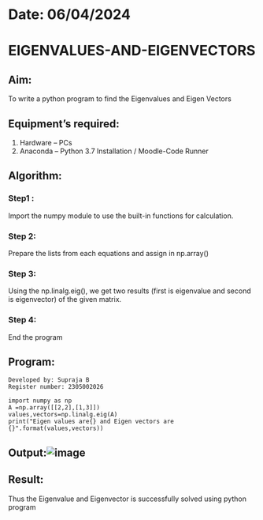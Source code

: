 # Date: 06/04/2024
# EIGENVALUES-AND-EIGENVECTORS
## Aim:
To write a python program to find the Eigenvalues and Eigen Vectors
## Equipment’s required:
1. 	Hardware – PCs
2. 	Anaconda – Python 3.7 Installation / Moodle-Code Runner
## Algorithm:
### Step1 :
Import the numpy module to use the built-in functions for calculation.
### Step 2:
Prepare the lists from each equations and assign in np.array()
### Step 3:
Using the np.linalg.eig(), we get two results (first is eigenvalue and second is eigenvector) of the given matrix.
### Step 4:
End the program

## Program:
```
Developed by: Supraja B
Register number: 2305002026

import numpy as np
A =np.array([[2,2],[1,3]])
values,vectors=np.linalg.eig(A)
print("Eigen values are{} and Eigen vectors are {}".format(values,vectors))
```
## Output:![image](https://github.com/Supraja0510/EIGENVALUES-AND-EIGENVECTORS/assets/155217478/5ab2c87e-9f6a-4866-90c9-9b4eabf61963)

## Result:
Thus the Eigenvalue and Eigenvector is successfully solved using python program
